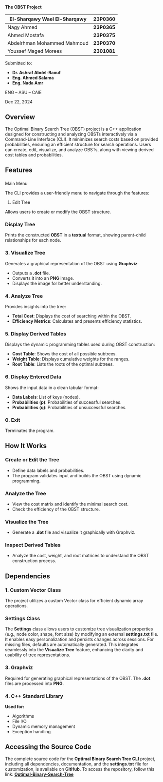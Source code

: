 **The OBST Project**

| El-Sharqawy Wael El-Sharqawy | 23P0360 |
| --- | --- |
| Nagy Ahmed | **23P0365** |
| Ahmed Mostafa | **23P0375** |
| Abdelrhman Mohammed Mahmoud | **23P0370** |
| Youssef Maged Morees | **2301081** |

Submitted to:

- **Dr. Ashraf Abdel-Raouf**
- **Eng. Ahmed Salama**
- **Eng. Nada Amr**

ENG – ASU – CAIE

Dec 22, 2024

## Overview

The Optimal Binary Search Tree (OBST) project is a C++ application designed for constructing and analyzing OBSTs interactively via a Command-Line Interface (CLI). It minimizes search costs based on provided probabilities, ensuring an efficient structure for search operations. Users can create, edit, visualize, and analyze OBSTs, along with viewing derived cost tables and probabilities.

## Features

###

Main Menu

The CLI provides a user-friendly menu to navigate through the features:


1. Edit Tree

Allows users to create or modify the OBST structure.

### Display Tree

Prints the constructed **OBST** in a **textual** format, showing parent-child relationships for each node.

### 3\. Visualize Tree

Generates a graphical representation of the OBST using **Graphviz**:

- Outputs a **.dot** file.
- Converts it into an **PNG** image.
- Displays the image for better understanding.

### 4\. Analyze Tree

Provides insights into the tree:

- **Total Cost**: Displays the cost of searching within the OBST.
- **Efficiency Metrics**: Calculates and presents efficiency statistics.

### 5\. Display Derived Tables

Displays the dynamic programming tables used during OBST construction:

- **Cost Table**: Shows the cost of all possible subtrees.
- **Weight Table**: Displays cumulative weights for the ranges.
- **Root Table**: Lists the roots of the optimal subtrees.

### 6\. Display Entered Data

Shows the input data in a clean tabular format:

- **Data Labels**: List of keys (nodes).
- **Probabilities (**p**)**: Probabilities of successful searches.
- **Probabilities (**q**)**: Probabilities of unsuccessful searches.

### 0\. Exit

Terminates the program.

## How It Works

### Create or Edit the Tree

- Define data labels and probabilities.
- The program validates input and builds the OBST using dynamic programming.

### Analyze the Tree

- View the cost matrix and identify the minimal search cost.
- Check the efficiency of the OBST structure.

### Visualize the Tree

- Generate a .**dot** file and visualize it graphically with Graphviz.

### Inspect Derived Tables

- Analyze the cost, weight, and root matrices to understand the OBST construction process.

## Dependencies

### 1\. Custom Vector Class

The project utilizes a custom Vector class for efficient dynamic array operations.

### Settings Class

The **Settings** class allows users to customize tree visualization properties (e.g., node color, shape, font size) by modifying an external **settings.txt** file. It enables easy personalization and persists changes across sessions. For missing files, defaults are automatically generated. This integrates seamlessly into the **Visualize Tree** feature, enhancing the clarity and usability of tree representations.

### 3\. Graphviz

Required for generating graphical representations of the OBST. The **.dot** files are processed into **PNG**.

### 4\. C++ Standard Library

**Used for:**

- Algorithms
- File I/O
- Dynamic memory management
- Exception handling

## Accessing the Source Code

The complete source code for the **Optimal Binary Search Tree CLI** project, including all dependencies, documentation, and the **settings.txt** file for customization, is available on **GitHub**. To access the repository, follow this link: [**Optimal-Binary-Search-Tree**](https://github.com/SharQawyCS/Optimal-Binary-Search-Tree)
